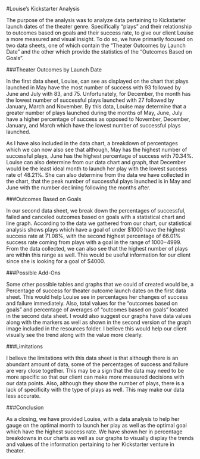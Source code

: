 #Louise’s Kickstarter Analysis

The purpose of the analysis was to analyze data pertaining to Kickstarter launch dates of the theater genre. Specifically “plays” and their relationship to outcomes based on goals and their success rate, to give our client Louise a more measured and visual insight. 
To do so, we have primarily focused on two data sheets, one of which contain the “Theater Outcomes by Launch Date” and the other which provide the statistics of the “Outcomes Based on Goals”.

###Theater Outcomes by Launch Date

In the first data sheet, Louise, can see as displayed on the chart that plays launched in May have the most number of success with 93 followed by June and July with 83, and 75. Unfortunately, for December, the month has the lowest number of successful plays launched with 27 followed by January, March and November. By this data, Louise may determine that a greater number of plays launched during the months of May, June, July have a higher percentage of success as opposed to November, December, January, and March which have the lowest number of successful plays launched. 

As I have also included in the data chart, a breakdown of percentages which we can now also see that although, May has the highest number of successful plays, June has the highest percentage of success with 70.34%. Louise can also determine from our data chart and graph, that December would be the least ideal month to launch her play with the lowest success rate of 48.21%. She can also determine from the data we have collected in the chart, that the peak number of successful plays launched is in May and June with the number declining following the months after. 

###Outcomes Based on Goals

In our second data sheet, we break down the percentages of successful, failed and canceled outcomes based on goals with a statistical chart and line graph. According to the data we gathered from our chart, our statistical analysis shows plays which have a goal of under $1000 have the highest success rate at 71.08%, with the second highest percentage of 66.01% success rate coming from plays with a goal in the range of $1000-$4999. From the data collected, we can also see that the highest number of plays are within this range as well. This would be useful information for our client since she is looking for a goal of $4000. 


###Possible Add-Ons

Some other possible tables and graphs that we could of created would be, a Percentage of success for theater outcome launch dates on the first data sheet. This would help Louise see in percentages her changes of success and failure immediately. 
Also, total values for the “outcomes based on goals” and percentage of averages of “outcomes based on goals” located in the second data sheet. I would also suggest our graphs have data values along with the markers as well as shown in the second version of the graph image included in the resources folder. I believe this would help our client visually see the trend along with the value more clearly. 

###Limitations

I believe the limitations with this data sheet is that although there is an abundant amount of data, some of the percentages of success and failure are very close together. This may be a sign that the data may need to be more specific so that our client can make more measured decisions with our data points. Also, although they show the number of plays, there is a lack of specificity with the type of plays as well. This may make our data less accurate. 

###Conclusion

As a closing, we have provided Louise, with a data analysis to help her gauge on the optimal month to launch her play as well as the optimal goal which have the highest success rate. We have shown her in percentage breakdowns in our charts as well as our graphs to visually display the trends and values of the information pertaining to her Kickstarter venture in theater. 




